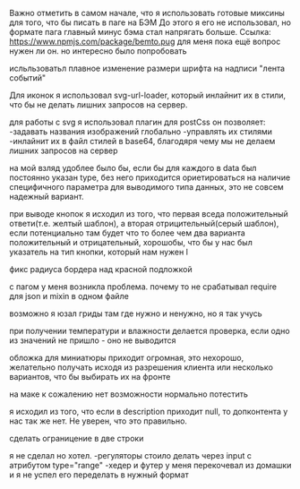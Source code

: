 Важно отметить в самом начале, что я использовать готовые миксины для того, что бы писать в паге на БЭМ
До этого я его не использовал, но формате пага главный минус бэма стал напрягать больше. Ссылка: https://www.npmjs.com/package/bemto.pug
для меня пока ещё вопрос нужен ли он. но интересно было попробовать

исльльзоватьл плавное изменение размери шрифта на надписи "лента событий" 

Для иконок я использовал svg-url-loader, который инлайнит их в стили, что бы не делать лишних запросов на сервер.

для работы с svg я использовал плагин для postCss он позволяет:
-задавать названия изображений глобально
-управлять их стилями
-инлайнит их в файл стилей в base64, благодяря чему мы не делаем лишних запросов на сервер

на мой взляд удоблее было бы, если бы для каждого в data был постоянно указан type, без него приходится ориетироваться на наличие специфичного параметра для выводимого типа данных, это не совсем надежный вариант.

при выводе кнопок я исходил из того, что первая вседа положительный ответи(т.е. желтый шаблон), а вторая отрицительный(серый шаблон), если потенциально там будет что то более чем два варианта положительный и отрицательный, хорошобы, что бы у нас был указатель на тип кнопки, который нам нужен
l

фикс радиуса бордера над красной подложкой

с пагом у меня возникла проблема. почему то не срабатывал require для json и mixin в одном файле

возможно я юзал гриды там где нужно и ненужно, но я так учусь

при получении температури и влажности делается проверка, если одно из значений не пришло - оно не выводится

обложка для миниатюры приходит огромная, это нехорошо, желательно получать исходя из разрешения клиента или несколько вариантов, что бы выбирать их на фронте

на маке к сожалению нет возможности нормально потестить

я исходил из того, что если в description приходит null, то допконтента у нас так же нет. Не уверен, что это правильно.


сделать ограницение в две строки

я не сделал но хотел.
-регуляторы стоило делать через input с атрибутом type="range"
-хедер и футер у меня перекочевал из домашки и я не успел его переделать в нужный формат
